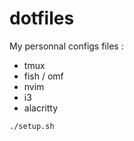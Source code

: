 # dotfiles

My personnal configs files :

- tmux
- fish / omf
- nvim
- i3
- alacritty

```
./setup.sh
```

